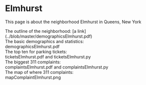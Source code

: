 <h1> Elmhurst </h1>
<p> This page is about the neighborhood Elmhurst in Queens, New York </p>

The outline of the neighborhood: [a link] (../blob/master/demographicsElmhurst.pdf) <br />
The basic demographics and statistics:<br /> demographicsElmhurst.pdf <br />
The top ten for parking tickets: <br />ticketsElmhurst.pdf and ticketsElmhurst.py <br />
The biggest 311 complaints: <br />complaintsElmhurst.pdf and complaintsElmhurst.py <br />
The map of where 311 complaints: <br />mapComplaintElmhurst.png 
